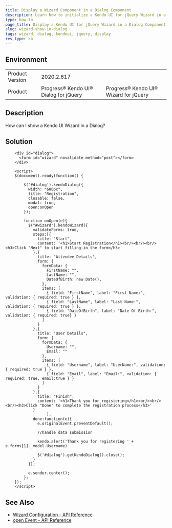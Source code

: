 ```yaml
---
title: Display a Wizard Component in a Dialog Component
description: Learn how to initialize a Kendo UI for jQuery Wizard in a Kendo UI for jQuery Dialog component.
type: how-to
page_title: Display a Kendo UI for jQuery Wizard in a Dialog Component
slug: wizard-show-in-dialog
tags: wizard, dialog, kendoui, jquery, display
res_type: kb
---
```


## Environment

<table>
	<tbody>
		<tr>
			<td>Product Version</td>
			<td>2020.2.617</td>
		</tr>
		<tr>
			<td>Product</td>
			<td>Progress® Kendo UI® Dialog for jQuery</td>
			<td>Progress® Kendo UI® Wizard for jQuery</td>
		</tr>
	</tbody>
</table>


## Description
How can I show a Kendo UI Wizard in a Dialog?

## Solution

```dojo
    <div id="dialog">
      <form id="wizard" novalidate method="post"></form>
    </div>

    <script>
    $(document).ready(function() {

        $('#dialog').kendoDialog({
          width: "600px",
          title: "Registration",
          closable: false,
          modal: true,
          open:onOpen
        });

        function onOpen(e){
          $("#wizard").kendoWizard({
            validateForms: true,
            steps:[{
              title: "Start",
              content: '<h1>Start Registration</h1><br/><br/><br/><h3>Click "Next" to start filling-in the form</h3>'
            },{
              title: "Attendee Details",
              form: {
                formData: {
                  FirstName: "",
                  LastName: "",
                  DateOfBirth: new Date(),
                },
                items: [
                  { field: "FirstName", label: "First Name:", validation: { required: true } },
                  { field: "LastName", label: "Last Name:", validation: { required: true } },
                  { field: "DateOfBirth", label: "Date Of Birth:", validation: { required: true} }
                ]
              }
            },{
              title: "User Details",
              form: {
                formData: {
                  Username: "",
                  Email: ""
                },
                items: [
                  { field: "Username", label: "UserName:", validation: { required: true } },
                  { field: "Email", label: "Email:", validation: { required: true, email:true } }
                ]
              }
            },{
              title: "Finish",
              content: '<h1>Thank you for registering</h1><br/><br/><br/><h3>Click "Done" to complete the registration process</h3>'
            }
                  ],
            done:function(e){
              e.originalEvent.preventDefault();

              //handle data submission

              kendo.alert('Thank you for registering ' + e.forms[1]._model.Username)

              $('#dialog').getKendoDialog().close();
            }
          });

          e.sender.center();
        };
    });
    </script>
```

## See Also
* [Wizard Configuration - API Reference](https://docs.telerik.com/kendo-ui/api/javascript/ui/wizard)
* [open Event - API Reference](https://docs.telerik.com/kendo-ui/api/javascript/ui/dialog/events/open)
